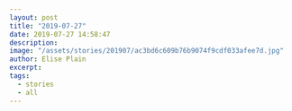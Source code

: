 ```yaml
---
layout: post
title: "2019-07-27"
date: 2019-07-27 14:58:47
description: 
image: "/assets/stories/201907/ac3bd6c609b76b9074f9cdf033afee7d.jpg"
author: Elise Plain
excerpt: 
tags: 
  - stories
  - all
---
```



<p></p>
